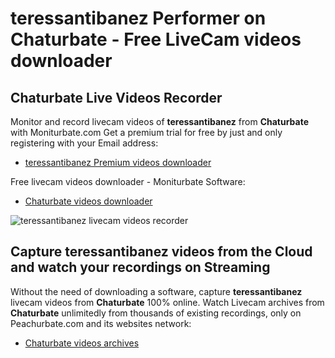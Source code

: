 # teressantibanez Performer on Chaturbate - Free LiveCam videos downloader

## Chaturbate Live Videos Recorder

Monitor and record livecam videos of **teressantibanez** from **Chaturbate** with Moniturbate.com
Get a premium trial for free by just and only registering with your Email address:
* [teressantibanez Premium videos downloader](https://moniturbate.com/request-demo-licence-key.html)

Free livecam videos downloader - Moniturbate Software:
* [Chaturbate videos downloader](https://moniturbate.com/moniturbate-download-software.html)

![teressantibanez livecam videos recorder](https://peachurnet.com/templates/moniturbate-software.png)


## Capture teressantibanez videos from the Cloud and watch your recordings on Streaming

Without the need of downloading a software, capture **teressantibanez** livecam videos from **Chaturbate** 100% online.
Watch Livecam archives from **Chaturbate** unlimitedly from thousands of existing recordings, only on Peachurbate.com and its websites network:
* [Chaturbate videos archives](https://peachurnet.com/)